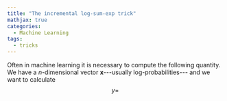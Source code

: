 ```yaml
---
title: "The incremental log-sum-exp trick"
mathjax: true
categories:
  - Machine Learning
tags:
  - tricks
---
```


Often in machine learning it is necessary to compute the following quantity. We have a $n$-dimensional vector $\mathbf x$---usually log-probabilities--- and we want to calculate
$$y =$$
